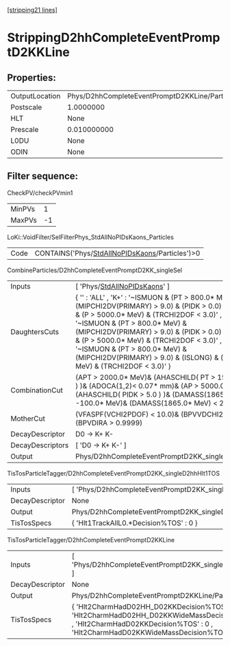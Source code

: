 [[stripping21 lines]](./stripping21-index)

# StrippingD2hhCompleteEventPromptD2KKLine

## Properties:

|                |                                                |
|----------------|------------------------------------------------|
| OutputLocation | Phys/D2hhCompleteEventPromptD2KKLine/Particles |
| Postscale      | 1.0000000                                      |
| HLT            | None                                           |
| Prescale       | 0.010000000                                    |
| L0DU           | None                                           |
| ODIN           | None                                           |

## Filter sequence:

CheckPV/checkPVmin1

|        |     |
|--------|-----|
| MinPVs | 1   |
| MaxPVs | -1  |

LoKi::VoidFilter/SelFilterPhys_StdAllNoPIDsKaons_Particles

|      |                                                                                                    |
|------|----------------------------------------------------------------------------------------------------|
| Code | CONTAINS('Phys/[StdAllNoPIDsKaons](./stripping21-commonparticles-stdallnopidskaons)/Particles')\>0 |

CombineParticles/D2hhCompleteEventPromptD2KK_singleSel

|                  |                                                                                                                                                                                                                                                                                                                                                                                                                                        |
|------------------|----------------------------------------------------------------------------------------------------------------------------------------------------------------------------------------------------------------------------------------------------------------------------------------------------------------------------------------------------------------------------------------------------------------------------------------|
| Inputs           | [ 'Phys/[StdAllNoPIDsKaons](./stripping21-commonparticles-stdallnopidskaons)' ]                                                                                                                                                                                                                                                                                                                                                      |
| DaughtersCuts    | { '' : 'ALL' , 'K+' : '~ISMUON & (PT \> 800.0\* MeV) & (MIPCHI2DV(PRIMARY) \> 9.0) & (PIDK \> 0.0) & (ISLONG) & (P \> 5000.0\* MeV) & (TRCHI2DOF \< 3.0)' , 'K-' : '~ISMUON & (PT \> 800.0\* MeV) & (MIPCHI2DV(PRIMARY) \> 9.0) & (PIDK \> 0.0) & (ISLONG) & (P \> 5000.0\* MeV) & (TRCHI2DOF \< 3.0)' , 'pi+' : '~ISMUON & (PT \> 800.0\* MeV) & (MIPCHI2DV(PRIMARY) \> 9.0) & (ISLONG) & (P \> 5000.0\* MeV) & (TRCHI2DOF \< 3.0)' } |
| CombinationCut   | (APT \> 2000.0\* MeV)& (AHASCHILD( PT \> 1500.0\* MeV ) )& (ADOCA(1,2)\< 0.07\* mm)& (AP \> 5000.0\* MeV) & (AHASCHILD( PIDK \> 5.0 ) )& (DAMASS(1865.0\* MeV) \> -100.0\* MeV)& (DAMASS(1865.0\* MeV) \< 200.0\* MeV)                                                                                                                                                                                                                 |
| MotherCut        | (VFASPF(VCHI2PDOF) \< 10.0)& (BPVVDCHI2 \> 40.0)& (BPVDIRA \> 0.9999)                                                                                                                                                                                                                                                                                                                                                                  |
| DecayDescriptor  | D0 -\> K+ K-                                                                                                                                                                                                                                                                                                                                                                                                                           |
| DecayDescriptors | [ 'D0 -\> K+ K-' ]                                                                                                                                                                                                                                                                                                                                                                                                                   |
| Output           | Phys/D2hhCompleteEventPromptD2KK_singleSel/Particles                                                                                                                                                                                                                                                                                                                                                                                   |

TisTosParticleTagger/D2hhCompleteEventPromptD2KK_singleD2hhHlt1TOS

|                 |                                                              |
|-----------------|--------------------------------------------------------------|
| Inputs          | [ 'Phys/D2hhCompleteEventPromptD2KK_singleSel' ]           |
| DecayDescriptor | None                                                         |
| Output          | Phys/D2hhCompleteEventPromptD2KK_singleD2hhHlt1TOS/Particles |
| TisTosSpecs     | { 'Hlt1TrackAllL0.\*Decision%TOS' : 0 }                      |

TisTosParticleTagger/D2hhCompleteEventPromptD2KKLine

|                 |                                                                                                                                                                                       |
|-----------------|---------------------------------------------------------------------------------------------------------------------------------------------------------------------------------------|
| Inputs          | [ 'Phys/D2hhCompleteEventPromptD2KK_singleD2hhHlt1TOS' ]                                                                                                                            |
| DecayDescriptor | None                                                                                                                                                                                  |
| Output          | Phys/D2hhCompleteEventPromptD2KKLine/Particles                                                                                                                                        |
| TisTosSpecs     | { 'Hlt2CharmHadD02HH_D02KKDecision%TOS' : 0 , 'Hlt2CharmHadD02HH_D02KKWideMassDecision%TOS' : 0 , 'Hlt2CharmHadD02KKDecision%TOS' : 0 , 'Hlt2CharmHadD02KKWideMassDecision%TOS' : 0 } |
